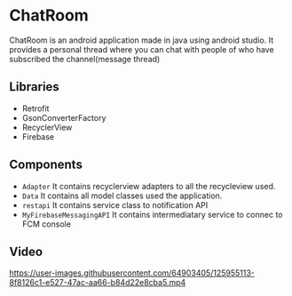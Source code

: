 # ChatRoom
ChatRoom is an android application made in java using android studio. It provides a personal thread where you can chat with people of who have subscribed the channel(message thread)<br/>

## Libraries
* Retrofit
* GsonConverterFactory
* RecyclerView
* Firebase

## Components
* `Adapter` It contains recyclerview adapters to all the recycleview used.
* `Data` It contains all model classes used the application.
* `restapi` It contains service class to notification API
* `MyFirebaseMessagingAPI` It contains intermediatary service to connec to FCM console

## Video
https://user-images.githubusercontent.com/64903405/125955113-8f8126c1-e527-47ac-aa66-b84d22e8cba5.mp4





